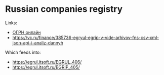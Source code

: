 # Russian companies registry

Links:

* [ОГРН онлайн](https://xn--c1aubj.xn--80asehdb/)
* https://vc.ru/finance/385736-egryul-egrip-v-vide-arhivov-fns-csv-xml-json-api-i-analiz-dannyh

Which feeds into:

* https://egrul.itsoft.ru/EGRUL_406/
* https://egrul.itsoft.ru/EGRIP_405/